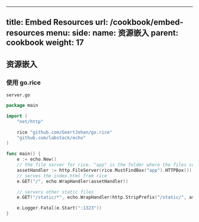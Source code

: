 ---
title: Embed Resources
url: /cookbook/embed-resources
menu:
  side:
    name: 资源嵌入
    parent: cookbook
    weight: 17
--

## 资源嵌入

### 使用 go.rice

`server.go`

```go
package main

import (
	"net/http"

	rice "github.com/GeertJohan/go.rice"
	"github.com/labstack/echo"
)

func main() {
	e := echo.New()
	// the file server for rice. "app" is the folder where the files come from.
	assetHandler := http.FileServer(rice.MustFindBox("app").HTTPBox())
	// serves the index.html from rice
	e.GET("/", echo.WrapHandler(assetHandler))

	// servers other static files
	e.GET("/static/*", echo.WrapHandler(http.StripPrefix("/static/", assetHandler)))

	e.Logger.Fatal(e.Start(":1323"))
}
```